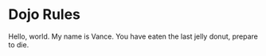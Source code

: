 Dojo Rules
==========

Hello, world. My name is Vance.
You have eaten the last jelly donut, prepare to die.
